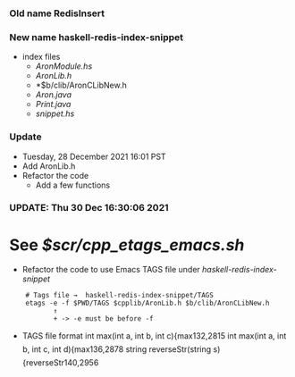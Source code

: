 ### Old name RedisInsert
### New name haskell-redis-index-snippet

* index files
    * *AronModule.hs*
    * *AronLib.h*
    * *$b/clib/AronCLibNew.h
    * *Aron.java*
    * *Print.java*
    * *snippet.hs*

### Update

* Tuesday, 28 December 2021 16:01 PST
* Add AronLib.h
* Refactor the code
    * Add a few functions

### UPDATE: Thu 30 Dec 16:30:06 2021 
# See *$scr/cpp_etags_emacs.sh*
* Refactor the code to use Emacs TAGS file under *haskell-redis-index-snippet*
```
    # Tags file →  haskell-redis-index-snippet/TAGS
    etags -e -f $PWD/TAGS $cpplib/AronLib.h $b/clib/AronCLibNew.h
           ↑ 
           + -> -e must be before -f
```

* TAGS file format
    int max(int a, int b, int c){max132,2815
    int max(int a, int b, int c, int d){max136,2878
    string reverseStr(string s){reverseStr140,2956
```

